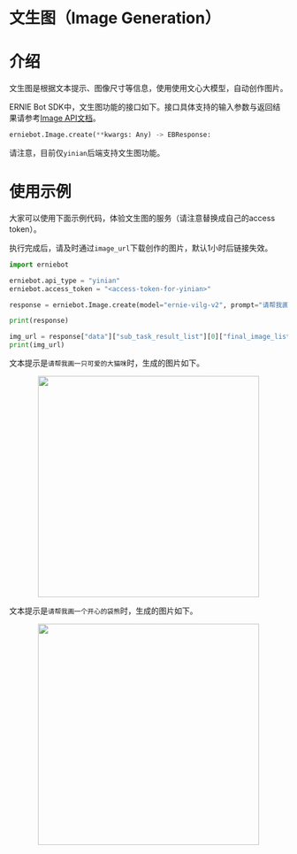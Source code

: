 # 文生图（Image Generation）

# 介绍

文生图是根据文本提示、图像尺寸等信息，使用使用文心大模型，自动创作图片。

ERNIE Bot SDK中，文生图功能的接口如下。接口具体支持的输入参数与返回结果请参考[Image API文档](../api_reference/image.md)。

``` {.py .copy}
erniebot.Image.create(**kwargs: Any) -> EBResponse:
```

请注意，目前仅`yinian`后端支持文生图功能。

# 使用示例

大家可以使用下面示例代码，体验文生图的服务（请注意替换成自己的access token）。

执行完成后，请及时通过`image_url`下载创作的图片，默认1小时后链接失效。

``` {.py .copy}
import erniebot

erniebot.api_type = "yinian"
erniebot.access_token = "<access-token-for-yinian>"

response = erniebot.Image.create(model="ernie-vilg-v2", prompt="请帮我画一只可爱的大猫咪", width=512, height=512, version="v2", image_num=1)

print(response)

img_url = response["data"]["sub_task_result_list"][0]["final_image_list"][0]["img_url"]
print(img_url)
```

文本提示是`请帮我画一只可爱的大猫咪`时，生成的图片如下。

<div align="center">
<img src="https://user-images.githubusercontent.com/52520497/263970054-abf68cb8-3ad3-48cb-942f-1fc3075d5452.png"  width = "400" />  
</div>

文本提示是`请帮我画一个开心的袋熊`时，生成的图片如下。

<div align="center">
<img src="https://user-images.githubusercontent.com/52520497/263970013-53eef22c-5ad0-4d60-835b-5f7b699fb3ef.png"  width = "400" />  
</div>
